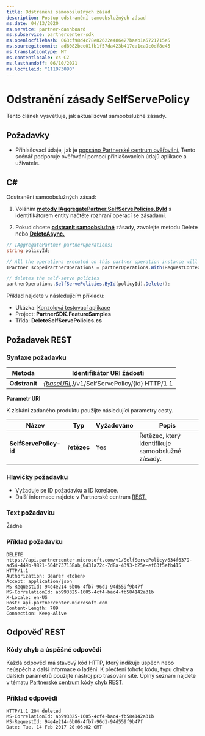 ```yaml
---
title: Odstranění samoobslužných zásad
description: Postup odstranění samoobslužných zásad
ms.date: 04/13/2020
ms.service: partner-dashboard
ms.subservice: partnercenter-sdk
ms.openlocfilehash: 063cf98d4c78e82622e486427baeb1a5721715e5
ms.sourcegitcommit: ad8082bee01fb1f57da423b417ca1ca9c0df8e45
ms.translationtype: MT
ms.contentlocale: cs-CZ
ms.lasthandoff: 06/10/2021
ms.locfileid: "111973090"
---
```

# <a name="delete-a-selfservepolicy"></a>Odstranění zásady SelfServePolicy

Tento článek vysvětluje, jak aktualizovat samoobslužné zásady.

## <a name="prerequisites"></a>Požadavky

- Přihlašovací údaje, jak je [popsáno Partnerské centrum ověřování.](partner-center-authentication.md) Tento scénář podporuje ověřování pomocí přihlašovacích údajů aplikace a uživatele.

## <a name="c"></a>C\#

Odstranění samoobslužných zásad:

1. Voláním [**metody IAggregatePartner.SelfServePolicies.ById**](/dotnet/api/microsoft.store.partnercenter.iselfservepoliciescollection.byid) s identifikátorem entity načtěte rozhraní operací se zásadami.

2. Pokud chcete [**odstranit samoobslužné**](/dotnet/api/microsoft.store.partnercenter.SelfServePolicies.delete) zásady, zavolejte metodu Delete nebo [**DeleteAsync.**](/dotnet/api/microsoft.store.partnercenter.SelfServePolicies.deleteasync)

``` csharp
// IAggregatePartner partnerOperations;
string policyId;

// All the operations executed on this partner operation instance will share the same correlation Id but will differ in request Id
IPartner scopedPartnerOperations = partnerOperations.With(RequestContextFactory.Instance.Create(Guid.NewGuid()));

// deletes the self-serve policies
partnerOperations.SelfServePolicies.ById(policyId).Delete();
```

Příklad najdete v následujícím příkladu:

- Ukázka: [Konzolová testovací aplikace](console-test-app.md)
- Project: **PartnerSDK.FeatureSamples**
- Třída: **DeleteSelfServePolicies.cs**

## <a name="rest-request"></a>Požadavek REST

### <a name="request-syntax"></a>Syntaxe požadavku

| Metoda  | Identifikátor URI žádosti                                                                   |
|---------|-------------------------------------------------------------------------------|
| **Odstranit** | [*{baseURL}*](partner-center-rest-urls.md)/v1/SelfServePolicy/{id} HTTP/1.1 |

**Parametr URI**

K získání zadaného produktu použijte následující parametry cesty.

| Název                       | Typ         | Vyžadováno | Popis                                                     |
|----------------------------|--------------|----------|-----------------------------------------------------------------|
| **SelfServePolicy-id**     | **řetězec**   | Yes      | Řetězec, který identifikuje samoobslužné zásady.                 |

### <a name="request-headers"></a>Hlavičky požadavku

- Vyžaduje se ID požadavku a ID korelace.
- Další informace najdete v Partnerské centrum [REST.](headers.md)

### <a name="request-body"></a>Text požadavku

Žádné

### <a name="request-example"></a>Příklad požadavku

```http
DELETE https://api.partnercenter.microsoft.com/v1/SelfServePolicy/634f6379-ad54-449b-9821-564f737158ab_0431a72c-7d8a-4393-b25e-ef63f5efb415 HTTP/1.1
Authorization: Bearer <token>
Accept: application/json
MS-RequestId: 94e4e214-6b06-4fb7-96d1-94d559f9b47f
MS-CorrelationId: ab993325-1605-4cf4-bac4-fb584142a31b
X-Locale: en-US
Host: api.partnercenter.microsoft.com
Content-Length: 789
Connection: Keep-Alive

```

## <a name="rest-response"></a>Odpověď REST

### <a name="response-success-and-error-codes"></a>Kódy chyb a úspěšné odpovědi

Každá odpověď má stavový kód HTTP, který indikuje úspěch nebo neúspěch a další informace o ladění. K přečtení tohoto kódu, typu chyby a dalších parametrů použijte nástroj pro trasování sítě. Úplný seznam najdete v tématu [Partnerské centrum kódy chyb REST.](error-codes.md)

### <a name="response-example"></a>Příklad odpovědi

```http
HTTP/1.1 204 deleted
MS-CorrelationId: ab993325-1605-4cf4-bac4-fb584142a31b
MS-RequestId: 94e4e214-6b06-4fb7-96d1-94d559f9b47f
Date: Tue, 14 Feb 2017 20:06:02 GMT

```
